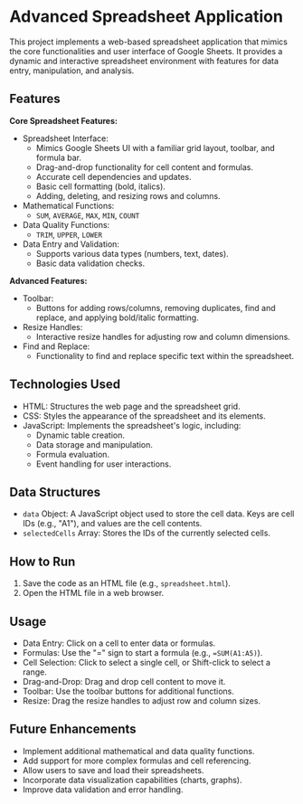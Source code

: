 # Advanced Spreadsheet Application

This project implements a web-based spreadsheet application that mimics the core functionalities and user interface of Google Sheets. It provides a dynamic and interactive spreadsheet environment with features for data entry, manipulation, and analysis.

## Features

**Core Spreadsheet Features:**

* Spreadsheet Interface:
    * Mimics Google Sheets UI with a familiar grid layout, toolbar, and formula bar.
    * Drag-and-drop functionality for cell content and formulas.
    * Accurate cell dependencies and updates.
    * Basic cell formatting (bold, italics).
    * Adding, deleting, and resizing rows and columns.
* Mathematical Functions:
    * `SUM`, `AVERAGE`, `MAX`, `MIN`, `COUNT`
* Data Quality Functions:
    * `TRIM`, `UPPER`, `LOWER`
* Data Entry and Validation:
    * Supports various data types (numbers, text, dates).
    * Basic data validation checks.

**Advanced Features:**

* Toolbar:
    * Buttons for adding rows/columns, removing duplicates, find and replace, and applying bold/italic formatting.
* Resize Handles:
    * Interactive resize handles for adjusting row and column dimensions.
* Find and Replace:
    * Functionality to find and replace specific text within the spreadsheet.

## Technologies Used

* HTML: Structures the web page and the spreadsheet grid.
* CSS: Styles the appearance of the spreadsheet and its elements.
* JavaScript: Implements the spreadsheet's logic, including:
    * Dynamic table creation.
    * Data storage and manipulation.
    * Formula evaluation.
    * Event handling for user interactions.

## Data Structures

* `data` Object: A JavaScript object used to store the cell data. Keys are cell IDs (e.g., "A1"), and values are the cell contents.
* `selectedCells` Array: Stores the IDs of the currently selected cells.

## How to Run

1.  Save the code as an HTML file (e.g., `spreadsheet.html`).
2.  Open the HTML file in a web browser.

## Usage

* Data Entry: Click on a cell to enter data or formulas.
* Formulas: Use the "=" sign to start a formula (e.g., `=SUM(A1:A5)`).
* Cell Selection: Click to select a single cell, or Shift-click to select a range.
* Drag-and-Drop: Drag and drop cell content to move it.
* Toolbar: Use the toolbar buttons for additional functions.
* Resize: Drag the resize handles to adjust row and column sizes.

## Future Enhancements

* Implement additional mathematical and data quality functions.
* Add support for more complex formulas and cell referencing.
* Allow users to save and load their spreadsheets.
* Incorporate data visualization capabilities (charts, graphs).
* Improve data validation and error handling.
